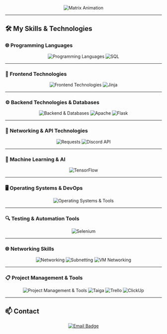 <div align="center">
  <img src="https://readme-typing-svg.demolab.com?font=Bungee+Tint&size=30&pause=1000&color=FF0000&center=true&vCenter=true&width=800&lines=%7C%7C%20%5B%2A%5D%20C0N7R01%20I5%20AN%20ILLUSI0N%20%5B%2A%5D%20%7C%7C;%7C%7C%20%5B%2A%5D%20fS0C13TY%20%5B%2A%5D%20%7C%7C" alt="Matrix Animation" />
</div>

---

## 🛠️ **My Skills & Technologies**

### 🌐 **Programming Languages**
<div align="center">
  <img src="https://skillicons.dev/icons?i=python,cpp,cs,bash,php,js" alt="Programming Languages" />
  <img src="https://img.shields.io/badge/SQL-CC2927?style=for-the-badge&logo=microsoft-sql-server&logoColor=white" alt="SQL" />
</div>

---

### 🎨 **Frontend Technologies**
<div align="center">
  <img src="https://skillicons.dev/icons?i=html,css,bootstrap,tailwind,react" alt="Frontend Technologies" />
  <img src="https://img.shields.io/badge/Jinja2-B41717?style=for-the-badge&logo=jinja&logoColor=white" alt="Jinja" />
</div>

---

### ⚙️ **Backend Technologies & Databases**
<div align="center">
  <img src="https://skillicons.dev/icons?i=nodejs,mysql,mongodb,nginx,npm" alt="Backend & Databases" />
  <img src="https://img.shields.io/badge/Apache-D22128?style=for-the-badge&logo=apache&logoColor=white" alt="Apache" />
  <img src="https://img.shields.io/badge/Flask-000000?style=for-the-badge&logo=flask&logoColor=white" alt="Flask" />
</div>

---

### 📡 **Networking & API Technologies**
<div align="center">
  <img src="https://img.shields.io/badge/Requests-003545?style=for-the-badge&logo=python&logoColor=white" alt="Requests" />
  <img src="https://img.shields.io/badge/Discord%20API-5865F2?style=for-the-badge&logo=discord&logoColor=white" alt="Discord API" />
</div>

---

### 🤖 **Machine Learning & AI**
<div align="center">
  <img src="https://skillicons.dev/icons?i=tensorflow,pytorch" alt="TensorFlow" />
</div>

---

### 🖥️ **Operating Systems & DevOps**
<div align="center">
  <img src="https://skillicons.dev/icons?i=linux,kali,ubuntu,bsd,windows,git,github,gitlab" alt="Operating Systems & Tools" />
</div>

---

### 🔍 **Testing & Automation Tools**
<div align="center">
  <img src="https://skillicons.dev/icons?i=selenium" alt="Selenium" />
</div>

---

### 🌐 **Networking Skills**
<div align="center">
  <img src="https://img.shields.io/badge/Networking-0078D6?style=for-the-badge&logo=cisco&logoColor=white" alt="Networking" />
  <img src="https://img.shields.io/badge/Subnetting-1572B6?style=for-the-badge&logo=internet-explorer&logoColor=white" alt="Subnetting" />
  <img src="https://img.shields.io/badge/VM%20Networking-E57000?style=for-the-badge&logo=virtualbox&logoColor=white" alt="VM Networking" />
</div>

---

### 📋 **Project Management & Tools**
<div align="center">
  <img src="https://skillicons.dev/icons?i=obsidian,vscode,visualstudio,neovim,vim" alt="Project Management & Tools" />
  <img src="https://img.shields.io/badge/Taiga-6CC644?style=for-the-badge&logo=taiga&logoColor=white" alt="Taiga" />
  <img src="https://img.shields.io/badge/Trello-0052CC?style=for-the-badge&logo=trello&logoColor=white" alt="Trello" />
  <img src="https://img.shields.io/badge/ClickUp-7B68EE?style=for-the-badge&logo=clickup&logoColor=white" alt="ClickUp" />
</div>

---

## 📫 **Contact**
<div align="center">
  <a href="mailto:darc@dnc.software">
    <img src="https://img.shields.io/badge/Email-darc@dnc.software-blue?style=for-the-badge&logo=gmail&logoColor=white" alt="Email Badge">
  </a>
</div>
